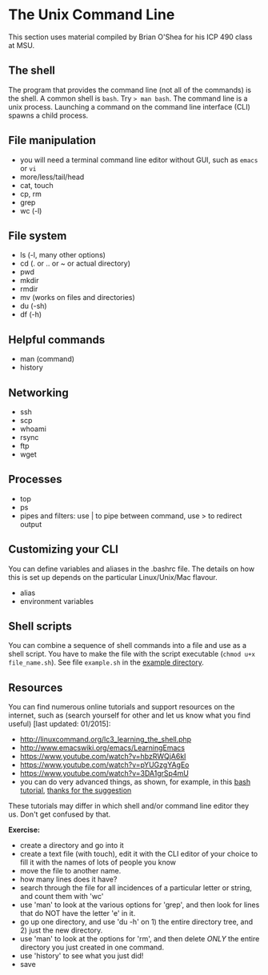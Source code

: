 #  The Unix Command Line

This section uses material compiled by Brian O'Shea for his ICP 490 class at MSU.

## The shell
The program that provides the command line (not all of the commands) is the shell. A common shell is `bash`. Try `> man bash`. The command line is a unix process. Launching a command on the command line interface (CLI) spawns a child process.

## File manipulation
* you will need a terminal command line editor without GUI, such as `emacs` or `vi`
* more/less/tail/head
* cat, touch
* cp, rm
* grep
* wc (-l)

## File system
* ls (-l, many other options)
* cd  (. or .. or ~ or actual directory)
* pwd
* mkdir
* rmdir
* mv  (works on files and directories)
* du (-sh)
* df (-h)

## Helpful commands
* man (command)
* history

## Networking
* ssh
* scp
* whoami
* rsync
* ftp
* wget

## Processes
* top
* ps
* pipes and filters: use | to pipe between command, use > to redirect output

## Customizing your CLI
You can define variables and aliases in the .bashrc file. The details on how this is set up depends on the particular Linux/Unix/Mac flavour.

* alias
* environment variables

## Shell scripts

You can combine a sequence of shell commands into a file and use as a shell script. You have to make the file with the script executable (`chmod u+x file_name.sh`). See file `example.sh` in the [example directory](https://github.com/fherwig/physmath248_pilot/blob/master/examples/example.sh).

## Resources
You can find numerous online tutorials and support resources on the internet, such as (search yourself for other and let us know what you find useful) [last updated: 01/2015]:

* <http://linuxcommand.org/lc3_learning_the_shell.php>
* <http://www.emacswiki.org/emacs/LearningEmacs>
* <https://www.youtube.com/watch?v=hbzRWQjA6kI>
* <https://www.youtube.com/watch?v=pYUGzgYAgEo>
* <https://www.youtube.com/watch?v=3DA1grSp4mU>
* you can do very advanced things, as shown, for example, in this [bash tutorial](http://www.funtoo.org/Bash_by_Example,_Part_1), [thanks for the suggestion](https://github.com/Hoverbear)

These tutorials may differ in which shell and/or command line editor they us. Don't get confused by that.

**Exercise:**

- create a directory and go into it
- create a text file (with touch), edit it with the CLI editor of your choice to fill it with the names of lots of people you know
- move the file to another name.
- how many lines does it have?
- search through the file for all incidences of a particular letter or string, and count them with 'wc'
- use 'man' to look at the various options for 'grep', and then look for lines that do NOT have the letter 'e' in it.
- go up one directory, and use 'du -h' on 1) the entire directory tree, and 2) just the new directory.
- use 'man' to look at the options for 'rm', and then delete *ONLY* the entire directory you just created in one command.
- use 'history' to see what you just did!
- save 